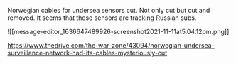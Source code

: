 Norwegian cables for undersea sensors cut. Not only cut but cut and removed.
It seems that these sensors are tracking Russian subs.


![[message-editor_1636647489926-screenshot2021-11-11at5.04.12pm.png]]



https://www.thedrive.com/the-war-zone/43094/norwegian-undersea-surveillance-network-had-its-cables-mysteriously-cut